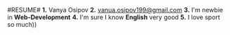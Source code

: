 #RESUME#
**1.** Vanya Osipov
**2.** vanua.osipov199@gmail.com
**3.** I'm newbie in **Web-Development**
**4.** I'm sure I know **English** very good
**5.** I love sport so much))